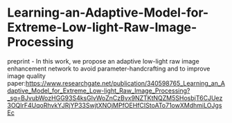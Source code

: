 # Learning-an-Adaptive-Model-for-Extreme-Low-light-Raw-Image-Processing
preprint - In this work, we propose an adaptive low-light raw image enhancement network to avoid parameter-handcrafting and to improve image quality
paper:https://www.researchgate.net/publication/340598765_Learning_an_Adaptive_Model_for_Extreme_Low-light_Raw_Image_Processing?_sg=BJvubWozHGG93S4ksGlvWoZnCzBvx9NZTKtNQZM5SHosbjT6CJUez3OQlrF4UqoRhvkYJRjYP33SwjtXNOjMPfOEHfCIStoATo71owXMdhmiLOJgsEc
